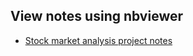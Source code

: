 ## View notes using nbviewer
* [Stock market analysis project notes](http://nbviewer.jupyter.org/github/mdalvi/financial-analysis-and-algo-trading/blob/master/stock_market_analysis_project/project_notes.ipynb)
